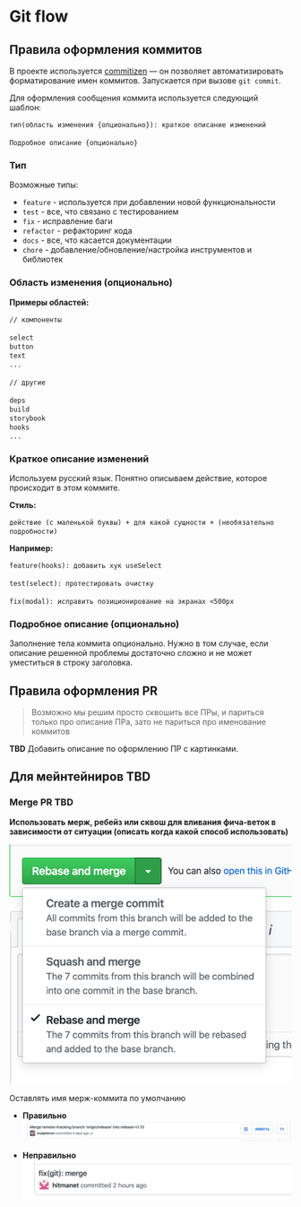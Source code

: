 # Git flow

## Правила оформления коммитов

В проекте используется [commitizen](http://commitizen.github.io/cz-cli/) — он позволяет автоматизировать форматирование имен коммитов. Запускается при вызове `git commit`.

Для оформления сообщения коммита используется следующий шаблон:

```
тип(область изменения {опционально}): краткое описание изменений

Подробное описание {опционально}
```

### Тип

Возможные типы:

- `feature` - используется при добавлении новой функциональности
- `test` - все, что связано с тестированием
- `fix` - исправление баги
- `refactor` - рефакторинг кода
- `docs` - все, что касается документации
- `chore` - добавление/обновление/настройка инструментов и библиотек

### Область изменения (опционально)

**Примеры областей:**

```
// компоненты

select
button
text
...

// другие

deps
build
storybook
hooks
...
```

### Краткое описание изменений

Используем русский язык. Понятно описываем действие, которое происходит в этом коммите.

**Стиль:**

```
действие (с маленькой буквы) + для какой сущности + (необязательно подробности)
```

**Например:**

```
feature(hooks): добавить хук useSelect

test(select): протестировать очистку

fix(modal): исправить позиционирование на экранах <500px
```

### Подробное описание (опционально)

Заполнение тела коммита опционально. Нужно в том случае, если описание решенной проблемы достаточно сложно и не может уместиться в строку заголовка.

## Правила оформления PR

> Возможно мы решим просто сквошить все ПРы, и париться только про описание ПРа, зато не париться про именование коммитов

**TBD** Добавить описание по оформлению ПР с картинками.

## Для мейнтейниров TBD

### Merge PR TBD

**Использовать мерж, ребейз или сквош для вливания фича-веток в зависимости от ситуации (описать когда какой способ использовать)**

![git-flow-pic-1](static/git-flow/git-flow-pic-1.png)

Оставлять имя мерж-коммита по умолчанию

- **Правильно**
  ![git-flow-pic-2](static/git-flow/git-flow-pic-2.png)

- **Неправильно**
  ![git-flow-pic-3](static/git-flow/git-flow-pic-3.png)
